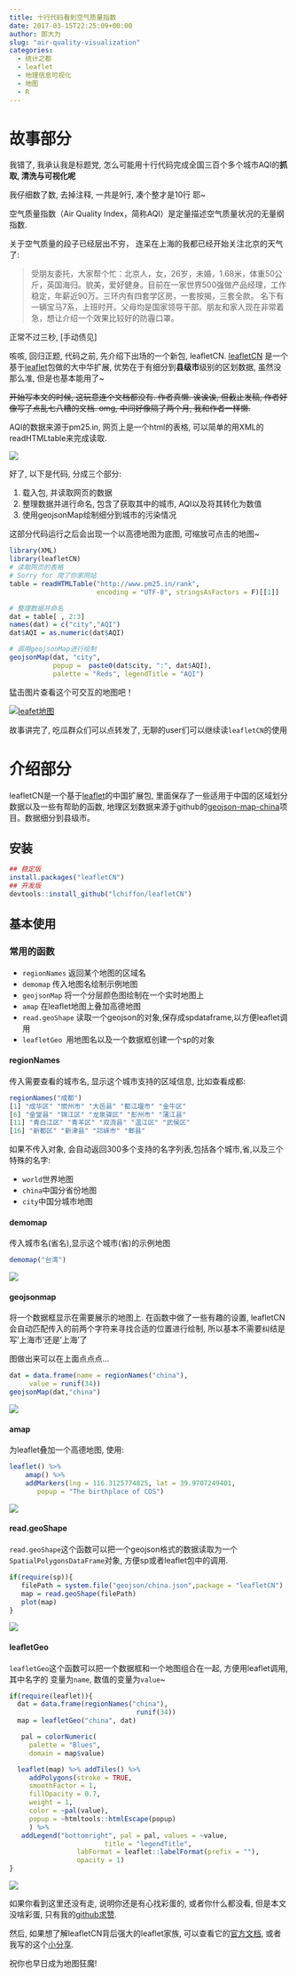 ```yaml
---
title: 十行代码看到空气质量指数
date: 2017-03-15T22:25:09+00:00
author: 郎大为
slug: "air-quality-visualization"
categories:
  - 统计之都
  - leaflet
  - 地理信息可视化
  - 地图
  - R
---
```


# 故事部分

我错了, 我承认我是标题党, 怎么可能用十行代码完成全国三百个多个城市AQI的**抓取, 清洗与可视化呢**

我仔细数了数, 去掉注释, 一共是9行, 凑个整才是10行 耶~

空气质量指数（Air Quality Index，简称AQI）是定量描述空气质量状况的无量纲指数.

关于空气质量的段子已经层出不穷， 连呆在上海的我都已经开始关注北京的天气了:
<!--more-->

>受朋友委托，大家帮个忙：北京人，女，26岁，未婚，1.68米，体重50公斤，英国海归。貌美，爱好健身。目前在一家世界500强做产品经理，工作稳定，年薪近90万。三环内有四套学区房，一套按揭，三套全款。 名下有一辆宝马7系，上班时开。父母均是国家领导干部。朋友和家人现在非常着急，想让介绍一个效果比较好的防霾口罩。

正常不过三秒, [手动债见]

咳咳, 回归正题, 代码之前, 先介绍下出场的一个新包, leafletCN. [leafletCN](https://github.com/lchiffon/leafletCN) 是一个基于[leaflet](https://github.com/rstudio/leaflet)包做的大中华扩展, 优势在于有细分到**县级市**级别的区划数据, 虽然没那么准, 但是也基本能用了~

~~开始写本文的时候, 这玩意连个文档都没有. 作者真懒. 诶诶诶, 但截止发稿, 作者好像写了点乱七八糟的文档. omg, 中间好像隔了两个月, 我和作者一样懒.~~


AQI的数据来源于pm25.in, 网页上是一个html的表格, 可以简单的用XML的readHTMLtable来完成读取.

![](https://uploads.cosx.org/wp-content/uploads/2017/02/web.png)

好了, 以下是代码, 分成三个部分:

1. 载入包, 并读取网页的数据
1. 整理数据并进行命名, 包含了获取其中的城市, AQI以及将其转化为数值
1. 使用geojsonMap绘制细分到城市的污染情况

这部分代码运行之后会出现一个以高德地图为底图, 可缩放可点击的地图~

```r
library(XML)
library(leafletCN)
# 读取网页的表格
# Sorry for 爬了你家网站
table = readHTMLTable("http://www.pm25.in/rank",  
                      encoding = "UTF-8", stringsAsFactors = F)[[1]]

# 整理数据并命名
dat = table[ , 2:3]
names(dat) = c("city","AQI")
dat$AQI = as.numeric(dat$AQI)

# 调用geojsonMap进行绘制
geojsonMap(dat, "city",
           popup =  paste0(dat$city, ":", dat$AQI),
           palette = "Reds", legendTitle = "AQI")
```

猛击图片查看这个可交互的地图吧！

[![leafet地图](https://uploads.cosx.org/wp-content/uploads/2017/02/leaflet.png)](http://langdawei.com/reveal_slidify/cos/ldw/aqi.html)

故事讲完了, 吃瓜群众们可以点转发了, 无聊的user们可以继续读`leafletCN`的使用

# 介绍部分

leafletCN是一个基于[leaflet](https://github.com/rstudio/leaflet)的中国扩展包, 里面保存了一些适用于中国的区域划分数据以及一些有帮助的函数, 地理区划数据来源于github的[geojson-map-china](https://github.com/longwosion/geojson-map-china)项目。数据细分到县级市。

## 安装

```r
## 稳定版
install.packages("leafletCN")
## 开发版
devtools::install_github("lchiffon/leafletCN")
```

## 基本使用
### 常用的函数

- `regionNames` 返回某个地图的区域名
- `demomap` 传入地图名绘制示例地图
- `geojsonMap` 将一个分层颜色图绘制在一个实时地图上
- `amap` 在leaflet地图上叠加高德地图
- `read.geoShape` 读取一个geojson的对象,保存成spdataframe,以方便leaflet调用
- `leafletGeo `用地图名以及一个数据框创建一个sp的对象

#### regionNames

传入需要查看的城市名, 显示这个城市支持的区域信息, 比如查看成都:

```r
regionNames("成都")
[1] "成华区" "崇州市" "大邑县" "都江堰市" "金牛区"
[6] "金堂县" "锦江区" "龙泉驿区" "彭州市" "蒲江县"
[11] "青白江区" "青羊区" "双流县" "温江区" "武侯区"
[16] "新都区" "新津县" "邛崃市" "郫县"
```

如果不传入对象, 会自动返回300多个支持的名字列表,包括各个城市,省,以及三个特殊的名字:

- `world`世界地图
- `china`中国分省份地图
- `city`中国分城市地图

#### demomap

传入城市名(省名),显示这个城市(省)的示例地图
```r
demomap("台湾")
```

![](https://uploads.cosx.org/wp-content/uploads/2017/02/demo1.png)

#### geojsonmap

将一个数据框显示在需要展示的地图上. 在函数中做了一些有趣的设置, leafletCN会自动匹配传入的前两个字符来寻找合适的位置进行绘制, 所以基本不需要纠结是写’上海市’还是’上海’了

图做出来可以在上面点点点…

```r
dat = data.frame(name = regionNames("china"),
     value = runif(34))
geojsonMap(dat,"china")
```

![](https://uploads.cosx.org/wp-content/uploads/2017/02/demo2.png)

#### amap

为leaflet叠加一个高德地图, 使用:

```r
leaflet() %>%
    amap() %>%
    addMarkers(lng = 116.3125774825, lat = 39.9707249401,
       popup = "The birthplace of COS")
```

![](https://uploads.cosx.org/wp-content/uploads/2017/02/demo3.png)

#### read.geoShape

`read.geoShape`这个函数可以把一个geojson格式的数据读取为一个`SpatialPolygonsDataFrame`对象, 方便sp或者leaflet包中的调用.

```r
if(require(sp)){
   filePath = system.file("geojson/china.json",package = "leafletCN")
   map = read.geoShape(filePath)
   plot(map)
}
```

![](https://uploads.cosx.org/wp-content/uploads/2017/02/demo4.png)


#### leafletGeo

`leafletGeo`这个函数可以把一个数据框和一个地图组合在一起, 方便用leaflet调用, 其中名字的 变量为`name`, 数值的变量为`value`~

```r
if(require(leaflet)){
  dat = data.frame(regionNames("china"),
                                runif(34))
  map = leafletGeo("china", dat)

   pal = colorNumeric(
     palette = "Blues",
     domain = map$value)

  leaflet(map) %>% addTiles() %>%
     addPolygons(stroke = TRUE,
     smoothFactor = 1,
     fillOpacity = 0.7,
     weight = 1,
     color = ~pal(value),
     popup = ~htmltools::htmlEscape(popup)
     ) %>%
   addLegend("bottomright", pal = pal, values = ~value,
                        title = "legendTitle",
                 labFormat = leaflet::labelFormat(prefix = ""),
                 opacity = 1)
}
```

![](https://uploads.cosx.org/wp-content/uploads/2017/02/demo5.png)

如果你看到这里还没有走, 说明你还是有心找彩蛋的, 或者你什么都没看, 但是本文没啥彩蛋, 只有我的[github求赞](http://github.com/lchiffon/leafletCN).

然后, 如果想了解leafletCN背后强大的leaflet家族, 可以查看它的[官方文档](http://rstudio.github.com/leaflet), 或者我写的这个[小分享](http://langdawei.com/leafletIntro/leafletSlides.html).

祝你也早日成为地图狂魔!
